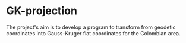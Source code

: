# GK-projection
The project's aim is to develop a program to transform from geodetic coordinates into Gauss-Kruger flat coordinates for the Colombian area.
